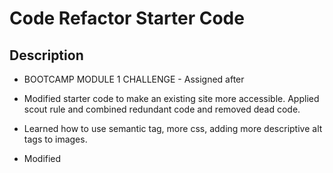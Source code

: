 # 


# Code Refactor Starter Code

## Description

- BOOTCAMP MODULE 1 CHALLENGE - Assigned after
- Modified starter code to make an existing site more accessible.  Applied scout rule and combined redundant code and removed dead code.
- Learned how to use semantic tag, more css, adding more descriptive alt tags to images.
- Modified <title> to be descriptive for SEO and accessibility
- Added <alt> tag to all images for accessibility

- Take the provided codebase and refactor it to make it accessible. Don't forget the cardinal rule when working with someone else's code: "Always leave the code you are editing a little cleaner than you found it"

## Installation

-  To view project navigate to https://rmburgos.github.io/module1_challenge/
## Usage

![module1_challenge](https://github.com/rmburgos/module1_challenge/assets/97217944/acddd053-b5c3-42ff-b7e7-38691b86252a)





## Credits

List your collaborators, if any, with links to their GitHub profiles.

- This project used starter code provided by the instructors of Rice University Coding Bootcamp
- Starter code contributors:
- Xander Rapstine - https://github.com/Xandromus - http://www.rapstine.com
- George Yoo - https://github.com/Georgeyoo - https://www.linkedin.com/in/george-yoo/

- Downloaded at https://github.com/coding-boot-camp/urban-octo-telegram

[If you followed tutorials, include links to those here as well.]
(https://bootcampspot.instructure.com/courses/6708/assignments/80706?module_item_id=1263985)

## License

MIT License

Copyright (c) [2024] [Rachel Burgos]

Permission is hereby granted, free of charge, to any person obtaining a copy
of this software and associated documentation files (the "Software"), to deal
in the Software without restriction, including without limitation the rights
to use, copy, modify, merge, publish, distribute, sublicense, and/or sell
copies of the Software, and to permit persons to whom the Software is
furnished to do so, subject to the following conditions:

The above copyright notice and this permission notice shall be included in all
copies or substantial portions of the Software.

THE SOFTWARE IS PROVIDED "AS IS", WITHOUT WARRANTY OF ANY KIND, EXPRESS OR
IMPLIED, INCLUDING BUT NOT LIMITED TO THE WARRANTIES OF MERCHANTABILITY,
FITNESS FOR A PARTICULAR PURPOSE AND NONINFRINGEMENT. IN NO EVENT SHALL THE
AUTHORS OR COPYRIGHT HOLDERS BE LIABLE FOR ANY CLAIM, DAMAGES OR OTHER
LIABILITY, WHETHER IN AN ACTION OF CONTRACT, TORT OR OTHERWISE, ARISING FROM,
OUT OF OR IN CONNECTION WITH THE SOFTWARE OR THE USE OR OTHER DEALINGS IN THE
SOFTWARE.

---

## Features

If your project has a lot of features, list them here.


